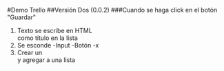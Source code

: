#Demo Trello
##Versión Dos (0.0.2)
###Cuando se haga click en el botón "Guardar"
1. Texto se escribe en HTML <div> como título en la lista
2. Se esconde 
	-Input
	-Botón
	-x
3. Crear un <div> y agregar a una lista 	